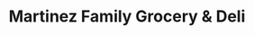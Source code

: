 ---
title: "Martinez Family Grocery & Deli"
url: /bethlehem/martinez-family-grocery-und-deli/
shop: Lebensmittel
---